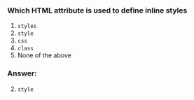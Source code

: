 ### Which HTML attribute is used to define inline styles

1. `styles`
2. `style`
3. `css`
4. `class`
5. None of the above


### Answer:
2. `style`

